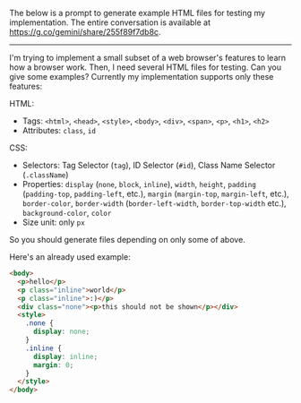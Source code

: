 The below is a prompt to generate example HTML files for testing my implementation. The entire conversation is available at <https://g.co/gemini/share/255f89f7db8c>.

----

I'm trying to implement a small subset of a web browser's features to learn how a browser work. Then, I need several HTML files for testing. Can you give some examples? Currently my implementation supports only these features:

HTML:

- Tags: `<html>`, `<head>`, `<style>`, `<body>`, `<div>`, `<span>`, `<p>`, `<h1>`, `<h2>`
- Attributes: `class`, `id`

CSS:

- Selectors: Tag Selector (`tag`), ID Selector (`#id`), Class Name Selector (`.className`)
- Properties: `display` (`none`, `block`, `inline`), `width`, `height`, `padding` (`padding-top`, `padding-left`, etc.), `margin` (`margin-top`, `margin-left`, etc.), `border-color`, `border-width` (`border-left-width`, `border-top-width` etc.), `background-color`, `color`
- Size unit: only `px`

So you should generate files depending on only some of above.

Here's an already used example:

```html
<body>
  <p>hello</p>
  <p class="inline">world</p>
  <p class="inline">:)</p>
  <div class="none"><p>this should not be shown</p></div>
  <style>
    .none {
      display: none;
    }
    .inline {
      display: inline;
      margin: 0;
    }
  </style>
</body>
```
